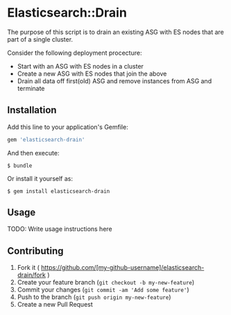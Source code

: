 # Elasticsearch::Drain

The purpose of this script is to drain an existing ASG with ES nodes that are part of a single cluster.

Consider the following deployment procecture:
 * Start with an ASG with ES nodes in a cluster
 * Create a new ASG with ES nodes that join the above
 * Drain all data off first(old) ASG and remove instances from ASG and terminate

## Installation

Add this line to your application's Gemfile:

```ruby
gem 'elasticsearch-drain'
```

And then execute:

    $ bundle

Or install it yourself as:

    $ gem install elasticsearch-drain

## Usage

TODO: Write usage instructions here

## Contributing

1. Fork it ( https://github.com/[my-github-username]/elasticsearch-drain/fork )
2. Create your feature branch (`git checkout -b my-new-feature`)
3. Commit your changes (`git commit -am 'Add some feature'`)
4. Push to the branch (`git push origin my-new-feature`)
5. Create a new Pull Request
